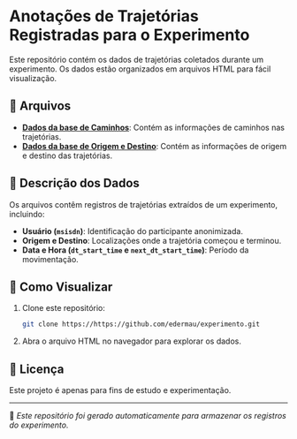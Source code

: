 
# Anotações de Trajetórias Registradas para o Experimento

Este repositório contém os dados de trajetórias coletados durante um experimento. Os dados estão organizados em arquivos HTML para fácil visualização.

## 📂 Arquivos

- **[Dados da base de Caminhos](anotacoes_origemdestino_final.html)**: Contém as informações de caminhos nas trajetórias.
- **[Dados da base de Origem e Destino](anotacoes_origemdestino_final.html)**: Contém as informações de origem e destino das trajetórias.



## 📝 Descrição dos Dados

Os arquivos contêm registros de trajetórias extraídos de um experimento, incluindo:

- **Usuário (`msisdn`)**: Identificação do participante anonimizada.
- **Origem e Destino**: Localizações onde a trajetória começou e terminou.
- **Data e Hora (`dt_start_time` e `next_dt_start_time`)**: Período da movimentação.

## 🚀 Como Visualizar

1. Clone este repositório:
   ```bash
   git clone https://https://github.com/edermau/experimento.git
   ```
2. Abra o arquivo HTML no navegador para explorar os dados.

## 📜 Licença

Este projeto é apenas para fins de estudo e experimentação.

---

📌 *Este repositório foi gerado automaticamente para armazenar os registros do experimento.*
